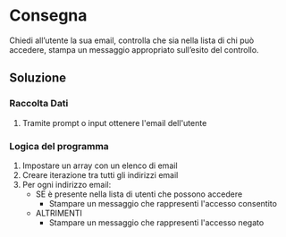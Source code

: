 # Consegna

Chiedi all’utente la sua email,
controlla che sia nella lista di chi può accedere,
stampa un messaggio appropriato sull’esito del controllo.

## Soluzione

### Raccolta Dati
1. Tramite prompt o input ottenere l'email dell'utente

### Logica del programma
1. Impostare un array con un elenco di email
2. Creare iterazione tra tutti gli indirizzi email
3. Per ogni indirizzo email:
    - SE è presente nella lista di utenti che possono accedere
        - Stampare un messaggio che rappresenti l'accesso consentito
    - ALTRIMENTI
        - Stampare un messaggio che rappresenti l'accesso negato
        
